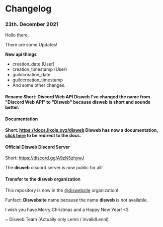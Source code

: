 # Changelog

### 23th. December 2021

Hello there,

There are some Updates!

**New api things**

* creation\_date (User)
* creation\_timestamp (User)
* guildcreation\_date&#x20;
* guildcreation\_timestamp
* And some other changes.

#### **Rename** Short: ~~Discord Web API~~ **Disweb** I've changed the name from "**Discord Web AP**I" to "**Disweb**" because disweb is short and sounds better.

#### **Documentation**&#x20;

#### Short: https://docs.lixoja.xyz/disweb **Disweb** has now a documentation, [click here](https://invalidlenni.gitbook.io/disweb) to be redirect to the docs.

#### **Official Disweb Discord Server**&#x20;

Short: https://discord.gg/A9zN5zhywJ

The **disweb** discord server is now public for all!

#### **Transfer to the disweb organization**&#x20;

This repository is now in the [@diswebsite](https://github.com/diswebsite/disweb/) organization!

Funfact: **Diswebsite** name because the name **disweb** is not available.

I wish you have Merry Christmas and a Happy New Year! <3



\~ Disweb Team (Actually only Lenni / InvalidLenni)
